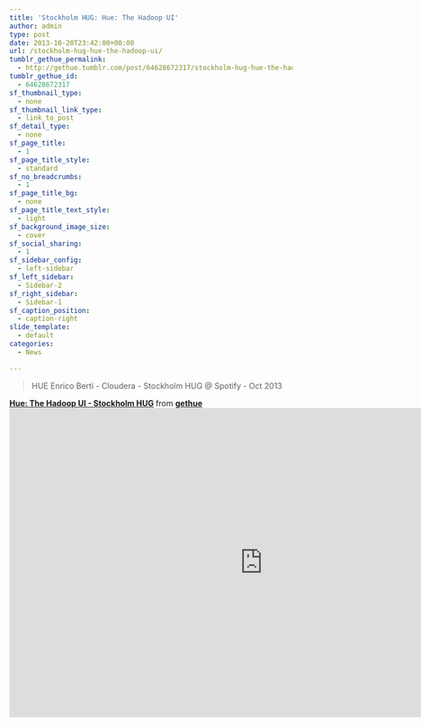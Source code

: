 ```yaml
---
title: 'Stockholm HUG: Hue: The Hadoop UI'
author: admin
type: post
date: 2013-10-20T23:42:00+00:00
url: /stockholm-hug-hue-the-hadoop-ui/
tumblr_gethue_permalink:
  - http://gethue.tumblr.com/post/64628672317/stockholm-hug-hue-the-hadoop-ui
tumblr_gethue_id:
  - 64628672317
sf_thumbnail_type:
  - none
sf_thumbnail_link_type:
  - link_to_post
sf_detail_type:
  - none
sf_page_title:
  - 1
sf_page_title_style:
  - standard
sf_no_breadcrumbs:
  - 1
sf_page_title_bg:
  - none
sf_page_title_text_style:
  - light
sf_background_image_size:
  - cover
sf_social_sharing:
  - 1
sf_sidebar_config:
  - left-sidebar
sf_left_sidebar:
  - Sidebar-2
sf_right_sidebar:
  - Sidebar-1
sf_caption_position:
  - caption-right
slide_template:
  - default
categories:
  - News

---
```

<blockquote class="link_og_blockquote">
  <div>
    HUE Enrico Berti - Cloudera - Stockholm HUG @ Spotify - Oct 2013
  </div>
</blockquote>

<div>
  <strong> <a title="Hue: The Hadoop UI - Stockholm HUG" href="https://www.slideshare.net/gethue/hue-the-hadoop-ui-stockholm-hug" target="_blank" rel="noopener noreferrer">Hue: The Hadoop UI - Stockholm HUG</a> </strong> from <strong><a href="http://www.slideshare.net/gethue" target="_blank" rel="noopener noreferrer">gethue</a></strong>
</div>

<iframe src="http://www.slideshare.net/slideshow/embed_code/27209016" height="550" width="900" frameborder="0" marginwidth="0" marginheight="0" scrolling="no"></iframe>
